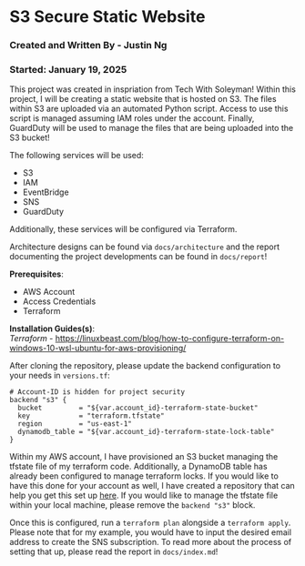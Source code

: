 # S3 Secure Static Website

### Created and Written By - Justin Ng
### Started: January 19, 2025

This project was created in inspriation from Tech With Soleyman!  Within this project, I will be creating a static website that is hosted on S3.  The files within S3 are uploaded via an automated Python script.  Access to use this script is managed assuming IAM roles under the account.  Finally, GuardDuty will be used to manage the files that are being uploaded into the S3 bucket!

The following services will be used:
- S3
- IAM
- EventBridge
- SNS
- GuardDuty

Additionally, these services will be configured via Terraform.

Architecture designs can be found via `docs/architecture` and the report documenting the project developments can be found in `docs/report`!

**Prerequisites**: <br>
- AWS Account
- Access Credentials
- Terraform

**Installation Guides(s)**: <br>
*Terraform* - https://linuxbeast.com/blog/how-to-configure-terraform-on-windows-10-wsl-ubuntu-for-aws-provisioning/

After cloning the repository, please update the backend configuration to your needs in `versions.tf`:
```
# Account-ID is hidden for project security
backend "s3" {
  bucket         = "${var.account_id}-terraform-state-bucket"
  key            = "terraform.tfstate"
  region         = "us-east-1"
  dynamodb_table = "${var.account_id}-terraform-state-lock-table"
}
```

Within my AWS account, I have provisioned an S3 bucket managing the tfstate file of my terraform code.  Additionally, a DynamoDB table has already been configured to manage terraform locks.  If you would like to have this done for your account as well, I have created a repository that can help you get this set up [here](https://github.com/jcng75/terraform-aws-configuration).  If you would like to manage the tfstate file within your local machine, please remove the `backend "s3"` block.

Once this is configured, run a `terraform plan` alongside a `terraform apply`.  Please note that for my example, you would have to input the desired email address to create the SNS subscription.  To read more about the process of setting that up, please read the report in `docs/index.md`!
